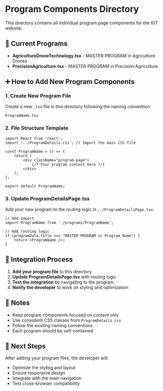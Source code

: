 # Program Components Directory

This directory contains all individual program page components for the IGT website.

## 📁 Current Programs

- **AgricultureDroneTechnology.tsx** - MASTER PROGRAM in Agriculture Drones
- **PrecisionAgriculture.tsx** - MASTER PROGRAM in Precision Agriculture

## ➕ How to Add New Program Components

### 1. Create New Program File
Create a new `.tsx` file in this directory following the naming convention:
```
ProgramName.tsx
```

### 2. File Structure Template
```tsx
import React from 'react';
import '../ProgramDetails.css'; // Import the main CSS file

const ProgramName = () => {
    return (
        <div className="program-page">
            {/* Your program content here */}
        </div>
    );
};

export default ProgramName;
```

### 3. Update ProgramDetailsPage.tsx
Add your new program to the routing logic in `../ProgramDetailsPage.tsx`:

```tsx
// Add import
import ProgramName from './programs/ProgramName';

// Add routing logic
if (programData.title === "MASTER PROGRAM in Program Name") {
    return <ProgramName />;
}
```

## 🔧 Integration Process

1. **Add your program file** to this directory
2. **Update ProgramDetailsPage.tsx** with routing logic
3. **Test the integration** by navigating to the program
4. **Notify the developer** to work on styling and optimization

## 📝 Notes

- Keep program components focused on content only
- Use consistent CSS classes from `ProgramDetails.css`
- Follow the existing naming conventions
- Each program should be self-contained

## 🚀 Next Steps

After adding your program files, the developer will:
- Optimize the styling and layout
- Ensure responsive design
- Integrate with the main navigation
- Test cross-browser compatibility
